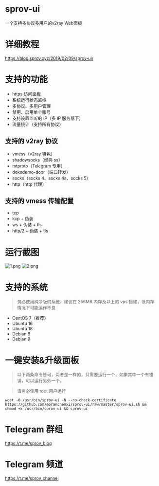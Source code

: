 # sprov-ui
 一个支持多协议多用户的v2ray Web面板
 
# 详细教程
https://blog.sprov.xyz/2019/02/09/sprov-ui/
 
# 支持的功能
 - https 访问面板
 - 系统运行状态监控
 - 多协议、多用户管理
 - 禁用、启用单个账号
 - 支持设置监听的 IP（多 IP 服务器下）
 - 流量统计（支持所有协议）
 
## 支持的 v2ray 协议
 - vmess（v2ray 特色）
 - shadowsocks（经典 ss）
 - mtproto（Telegram 专用）
 - dokodemo-door（端口转发）
 - socks（socks 4、socks 4a、socks 5）
 - http（http 代理）

## 支持的 vmess 传输配置
 - tcp
 - kcp + 伪装
 - ws + 伪装 + tls
 - http/2 + 伪装 + tls
 
# 运行截图
![1.png](1.png)
![2.png](2.png)

# 支持的系统
>务必使用纯净版的系统，建议在 256MB 内存及以上的 vps 搭建，低内存情况下可能运作不良
 - CentOS 7（推荐）
 - Ubuntu 16
 - Ubuntu 18
 - Debian 8
 - Debian 9

# 一键安装&升级面板

>以下两条命令皆可，两者是一样的，只需要运行一个，如果其中一个有错误，可以运行另外一个。

>请务必使用 root 用户运行
```
wget -O /usr/bin/sprov-ui -N --no-check-certificate https://github.com/moranchenxi/sprov-ui/raw/master/sprov-ui.sh && chmod +x /usr/bin/sprov-ui && sprov-ui

```

# Telegram 群组
https://t.me/sprov_blog

# Telegram 频道
https://t.me/sprov_channel

